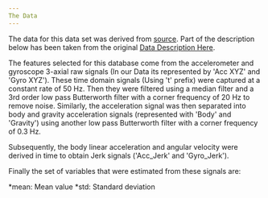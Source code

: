 ```yaml
---
The Data
---
```


The data for this data set was derived from [source](https://d396qusza40orc.cloudfront.net/getdata%2Fprojectfiles%2FUCI%20HAR%20Dataset.zip). Part of the description below has been taken from the original [Data Description Here](http://archive.ics.uci.edu/ml/datasets/Human+Activity+Recognition+Using+Smartphones).

The features selected for this database come from the accelerometer and gyroscope 3-axial raw signals (In our Data its represented by 'Acc XYZ' and 'Gyro XYZ'). These time domain signals (Using 't' prefix) were captured at a constant rate of 50 Hz. Then they were filtered using a median filter and a 3rd order low pass Butterworth filter with a corner frequency of 20 Hz to remove noise. Similarly, the acceleration signal was then separated into body and gravity acceleration signals (represented with 'Body' and 'Gravity') using another low pass Butterworth filter with a corner frequency of 0.3 Hz.

Subsequently, the body linear acceleration and angular velocity were derived in time to obtain Jerk signals ('Acc_Jerk' and 'Gyro_Jerk').

Finally the set of variables that were estimated from these signals are:

*mean: Mean value
*std: Standard deviation




